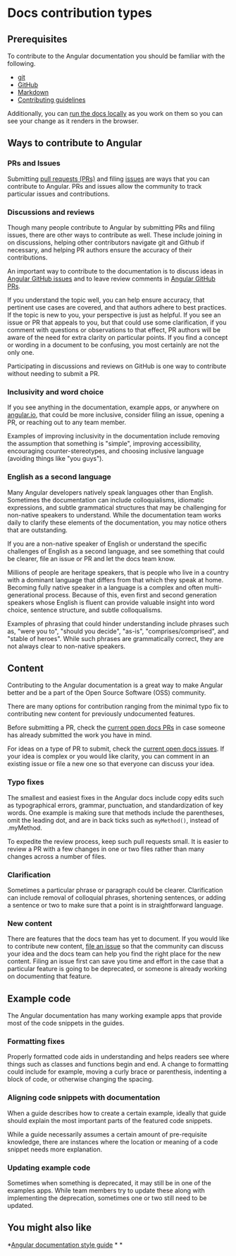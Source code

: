 
<!-- To do: Add to navigation when we know where it's going to go. -->

# Docs contribution types

## Prerequisites

To contribute to the Angular documentation you should be familiar with the following.

* [git](https://git-scm.com/doc)
* [GitHub](https://help.github.com/en/github/getting-started-with-github)
* [Markdown](https://guides.github.com/features/mastering-markdown/)
* [Contributing guidelines](CONTRIBUTING.MD)

<!-- Add link to running the docs locally -->
Additionally, you can [run the docs locally]() as you work on them so you can see your change as it renders in the browser.

## Ways to contribute to Angular

### PRs and Issues

Submitting [pull requests (PRs)](https://help.github.com/en/github/collaborating-with-issues-and-pull-requests/about-pull-requests) and filing [issues](https://help.github.com/en/github/managing-your-work-on-github/about-issues) are ways that you can contribute to Angular.
PRs and issues allow the community to track particular issues and contributions.

### Discussions and reviews

<!-- Describe how members of the community can participate without having to submit PRs -->

Though many people contribute to Angular by submitting PRs and filing issues, there are other ways to contribute as well.
These include joining in on discussions, helping other contributors navigate git and Github if necessary, and helping PR authors ensure the accuracy of their contributions.

An important way to contribute to the documentation is to discuss ideas in [Angular GitHub issues](https://github.com/angular/angular/issues) and to leave review comments in [Angular GitHub PRs](https://github.com/angular/angular/pulls).

If you understand the topic well, you can help ensure accuracy, that pertinent use cases are covered, and that authors adhere to best practices.
If the topic is new to you, your perspective is just as helpful.
If you see an issue or PR that appeals to you, but that could use some clarification, if you comment with questions or observations to that effect, PR authors will be aware of the need for extra clarity on particular points.
If you find a concept or wording in a document to be confusing, you most certainly are not the only one.

Participating in discussions and reviews on GitHub is one way to contribute without needing to submit a PR.

### Inclusivity and word choice

<!-- Discuss inclusivity in the docs -->

If you see anything in the documentation, example apps, or anywhere on [angular.io](https://angular.io), that could be more inclusive, consider filing an issue, opening a PR, or reaching out to any team member.

Examples of improving inclusivity in the documentation include removing the assumption that something is "simple", improving accessibility, encouraging counter-stereotypes, and choosing inclusive language (avoiding things like "you guys").

<!-- It would be nice to have a way that people could confidentially note such topics to us if they wanted to as sometimes an issue regarding inclusivity can heat up. -->

### English as a second language

<!-- Discuss the unique perspective of the non-native English speaker -->

Many Angular developers natively speak languages other than English.
Sometimes the documentation can include colloquialisms, idiomatic expressions, and subtle grammatical structures that may be challenging for non-native speakers to understand.
While the documentation team works daily to clarify these elements of the documentation, you may notice others that are outstanding.

If you are a non-native speaker of English or understand the specific challenges of English as a second language, and see something that could be clearer, file an issue or PR and let the docs team know.

Millions of people are heritage speakers, that is people who live in a country with a dominant language that differs from that which they speak at home.
Becoming fully native speaker in a language is a complex and often multi-generational process.
Because of this, even first and second generation speakers whose English is fluent can provide valuable insight into word choice, sentence structure, and subtle colloqualisms.

Examples of phrasing that could hinder understanding include phrases such as, "were you to", "should you decide", "as-is", "comprises/comprised", and "stable of heroes".
While such phrases are grammatically correct, they are not always clear to non-native speakers.


## Content
<!-- Discuss what kind of content contributions there are -->

Contributing to the Angular documentation is a great way to make Angular better and be a part of the Open Source Software (OSS) community.

There are many options for contribution ranging from the minimal typo fix to contributing new content for previously undocumented features.

Before submitting a PR, check the [current open docs PRs](https://github.com/angular/angular/pulls?q=is%3Apr+is%3Aopen+label%3A%22comp%3A+docs%22) in case someone has already submitted the work you have in mind.

For ideas on a type of PR to submit, check the [current open docs issues](https://github.com/angular/angular/issues?q=is%3Aissue+is%3Aopen+label%3A%22comp%3A+docs%22).
If your idea is complex or you would like clarity, you can comment in an existing issue or file a new one so that everyone can discuss your idea.

### Typo fixes

The smallest and easiest fixes in the Angular docs include copy edits such as typographical errors, grammar, punctuation, and standardization of key words.
One example is making sure that methods include the parentheses, omit the leading dot, and are in back ticks such as `myMethod()`, instead of .myMethod.

To expedite the review process, keep such pull requests small.
It is easier to review a PR with a few changes in one or two files rather than many changes across a number of files.

### Clarification

Sometimes a particular phrase or paragraph could be clearer.
Clarification can include removal of colloquial phrases, shortening sentences, or adding a sentence or two to make sure that a point is in straightforward language.

### New content

There are features that the docs team has yet to document.
If you would like to contribute new content, [file an issue](https://github.com/angular/angular/issues/new/choose) so that the community can discuss your idea and the docs team can help you find the right place for the new content.
Filing an issue first can save you time and effort in the case that a particular feature is going to be deprecated, or someone is already working on documenting that feature.

## Example code

<!-- Discuss the ways in which people can contribute to the example apps. -->

The Angular documentation has many working example apps that provide most of the code snippets in the guides.

### Formatting fixes

Properly formatted code aids in understanding and helps readers see where things such as classes and functions begin and end.
A change to formatting could include for example, moving a curly brace or parenthesis, indenting a block of code, or otherwise changing the spacing.

### Aligning code snippets with documentation

When a guide describes how to create a certain example, ideally that guide should explain the most important parts of the featured code snippets.

While a guide necessarily assumes a certain amount of pre-requisite knowledge, there are instances where the location or meaning of a code snippet needs more explanation.

### Updating example code

Sometimes when something is deprecated, it may still be in one of the examples apps.
While team members try to update these along with implementing the deprecation, sometimes one or two still need to be updated.

## You might also like

<!-- Links to related docs about contributing to the documentation. Forthcoming. -->

*[Angular documentation style guide](guide/docs-style-guide)
*[]()
*[]()
